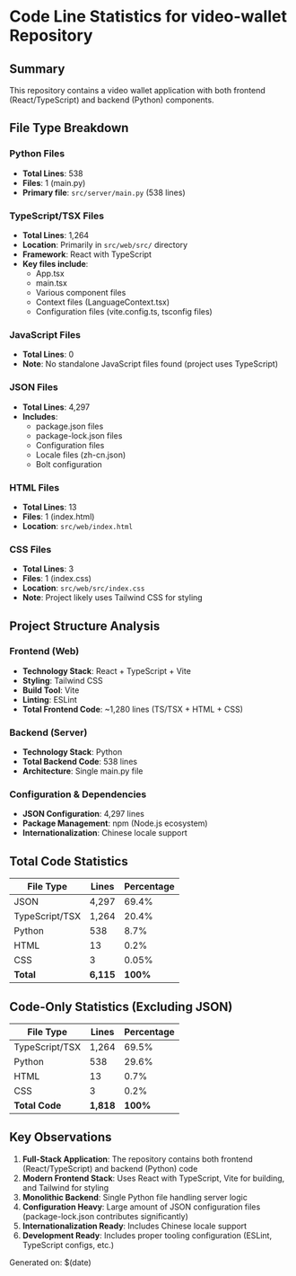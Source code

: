 # Code Line Statistics for video-wallet Repository

## Summary
This repository contains a video wallet application with both frontend (React/TypeScript) and backend (Python) components.

## File Type Breakdown

### Python Files
- **Total Lines**: 538
- **Files**: 1 (main.py)
- **Primary file**: `src/server/main.py` (538 lines)

### TypeScript/TSX Files
- **Total Lines**: 1,264
- **Location**: Primarily in `src/web/src/` directory
- **Framework**: React with TypeScript
- **Key files include**:
  - App.tsx
  - main.tsx
  - Various component files
  - Context files (LanguageContext.tsx)
  - Configuration files (vite.config.ts, tsconfig files)

### JavaScript Files
- **Total Lines**: 0
- **Note**: No standalone JavaScript files found (project uses TypeScript)

### JSON Files
- **Total Lines**: 4,297
- **Includes**:
  - package.json files
  - package-lock.json files
  - Configuration files
  - Locale files (zh-cn.json)
  - Bolt configuration

### HTML Files
- **Total Lines**: 13
- **Files**: 1 (index.html)
- **Location**: `src/web/index.html`

### CSS Files
- **Total Lines**: 3
- **Files**: 1 (index.css)
- **Location**: `src/web/src/index.css`
- **Note**: Project likely uses Tailwind CSS for styling

## Project Structure Analysis

### Frontend (Web)
- **Technology Stack**: React + TypeScript + Vite
- **Styling**: Tailwind CSS
- **Build Tool**: Vite
- **Linting**: ESLint
- **Total Frontend Code**: ~1,280 lines (TS/TSX + HTML + CSS)

### Backend (Server)
- **Technology Stack**: Python
- **Total Backend Code**: 538 lines
- **Architecture**: Single main.py file

### Configuration & Dependencies
- **JSON Configuration**: 4,297 lines
- **Package Management**: npm (Node.js ecosystem)
- **Internationalization**: Chinese locale support

## Total Code Statistics

| File Type | Lines | Percentage |
|-----------|-------|------------|
| JSON      | 4,297 | 69.4%      |
| TypeScript/TSX | 1,264 | 20.4% |
| Python    | 538   | 8.7%       |
| HTML      | 13    | 0.2%       |
| CSS       | 3     | 0.05%      |
| **Total** | **6,115** | **100%** |

## Code-Only Statistics (Excluding JSON)

| File Type | Lines | Percentage |
|-----------|-------|------------|
| TypeScript/TSX | 1,264 | 69.5% |
| Python    | 538   | 29.6%      |
| HTML      | 13    | 0.7%       |
| CSS       | 3     | 0.2%       |
| **Total Code** | **1,818** | **100%** |

## Key Observations

1. **Full-Stack Application**: The repository contains both frontend (React/TypeScript) and backend (Python) code
2. **Modern Frontend Stack**: Uses React with TypeScript, Vite for building, and Tailwind for styling
3. **Monolithic Backend**: Single Python file handling server logic
4. **Configuration Heavy**: Large amount of JSON configuration files (package-lock.json contributes significantly)
5. **Internationalization Ready**: Includes Chinese locale support
6. **Development Ready**: Includes proper tooling configuration (ESLint, TypeScript configs, etc.)

Generated on: $(date)